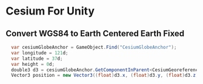 # Cesium For Unity

## Convert WGS84 to Earth Centered Earth Fixed

```csharp
  var cesiumGlobeAnchor = GameObject.Find("CesiumGlobeAnchor");
  var longitude = 121d;
  var latitude = 37d;
  var height = 0d;
  double3 d3 = cesiumGlobeAnchor.GetComponentInParent<CesiumGeoreference>().TransformEarthCenteredEarthFixedPositionToUnity(CesiumWgs84Ellipsoid.LongitudeLatitudeHeightToEarthCenteredEarthFixed(new double3(longitude, latitude, height)));
  Vector3 position = new Vector3((float)d3.x, (float)d3.y, (float)d3.z);
```
